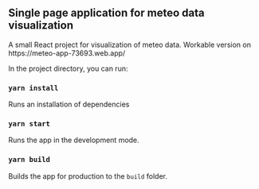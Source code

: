 <H2>Single page application for meteo data visualization</H2>
A small React project for visualization of meteo data. Workable version on https://meteo-app-73693.web.app/

In the project directory, you can run:
### `yarn install`

Runs an installation of dependencies
### `yarn start`

Runs the app in the development mode.
### `yarn build`

Builds the app for production to the `build` folder.
